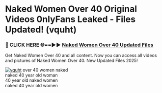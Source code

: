 # Naked Women Over 40 Original Videos 0nlyFans Leaked - Files Updated! (vquht)

<h3>🔴 CLICK HERE 🌐==►► <a href="https://tinyurl.com/yckcrads" rel="nofollow">Naked Women Over 40 Updated Files</a></h3>

Get Naked Women Over 40 and all content. Now you can access all videos and pictures of Naked Women Over 40. New Updated Files 2025!

[![vquht](https://i.imgur.com/hpKpOFt.gif)](https://tinyurl.com/yckcrads)
over 40 women naked<br>
naked 40 year old woman<br>
40 year old naked women<br>
naked 40 year old women
